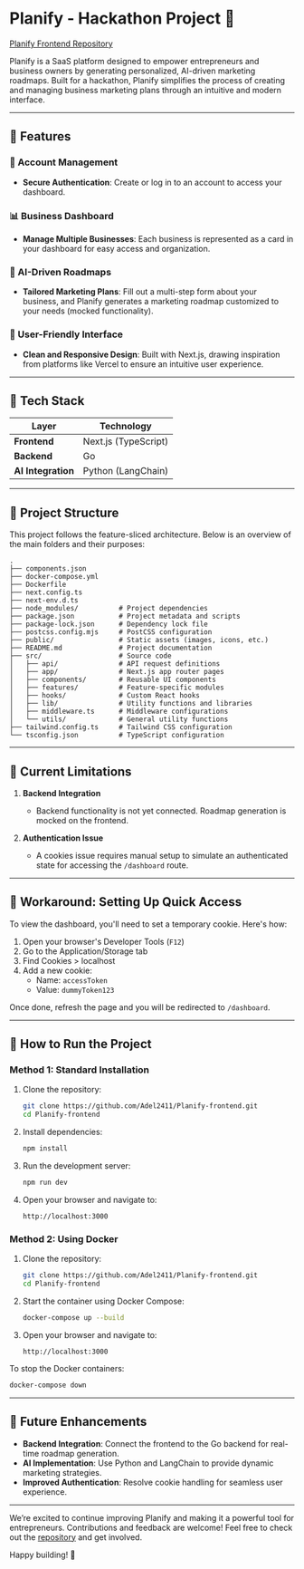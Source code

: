 # Planify - Hackathon Project 🚀

[Planify Frontend Repository](https://github.com/Adel2411/Planify-frontend)

Planify is a SaaS platform designed to empower entrepreneurs and business owners by generating personalized, AI-driven marketing roadmaps. Built for a hackathon, Planify simplifies the process of creating and managing business marketing plans through an intuitive and modern interface.

---

## 🌟 Features

### 🔐 Account Management

- **Secure Authentication**: Create or log in to an account to access your dashboard.

### 📊 Business Dashboard

- **Manage Multiple Businesses**: Each business is represented as a card in your dashboard for easy access and organization.

### 🤖 AI-Driven Roadmaps

- **Tailored Marketing Plans**: Fill out a multi-step form about your business, and Planify generates a marketing roadmap customized to your needs (mocked functionality).

### 🔄 User-Friendly Interface

- **Clean and Responsive Design**: Built with Next.js, drawing inspiration from platforms like Vercel to ensure an intuitive user experience.

---

## 🔧 Tech Stack

| Layer              | Technology           |
| ------------------ | -------------------- |
| **Frontend**       | Next.js (TypeScript) |
| **Backend**        | Go                   |
| **AI Integration** | Python (LangChain)   |

---

## 📁 Project Structure

This project follows the feature-sliced architecture. Below is an overview of the main folders and their purposes:

```
.
├── components.json
├── docker-compose.yml
├── Dockerfile
├── next.config.ts
├── next-env.d.ts
├── node_modules/          # Project dependencies
├── package.json           # Project metadata and scripts
├── package-lock.json      # Dependency lock file
├── postcss.config.mjs     # PostCSS configuration
├── public/                # Static assets (images, icons, etc.)
├── README.md              # Project documentation
├── src/                   # Source code
│   ├── api/               # API request definitions
│   ├── app/               # Next.js app router pages
│   ├── components/        # Reusable UI components
│   ├── features/          # Feature-specific modules
│   ├── hooks/             # Custom React hooks
│   ├── lib/               # Utility functions and libraries
│   ├── middleware.ts      # Middleware configurations
│   └── utils/             # General utility functions
├── tailwind.config.ts     # Tailwind CSS configuration
└── tsconfig.json          # TypeScript configuration
```

---

## 🚧 Current Limitations

1. **Backend Integration**

   - Backend functionality is not yet connected. Roadmap generation is mocked on the frontend.

2. **Authentication Issue**
   - A cookies issue requires manual setup to simulate an authenticated state for accessing the `/dashboard` route.

---

## 🚚 Workaround: Setting Up Quick Access

To view the dashboard, you'll need to set a temporary cookie. Here's how:

1. Open your browser's Developer Tools (`F12`)
2. Go to the Application/Storage tab
3. Find Cookies > localhost
4. Add a new cookie:
   - Name: `accessToken`
   - Value: `dummyToken123`

Once done, refresh the page and you will be redirected to `/dashboard`.

---

## 🔢 How to Run the Project

### Method 1: Standard Installation

1. Clone the repository:

   ```bash
   git clone https://github.com/Adel2411/Planify-frontend.git
   cd Planify-frontend
   ```

2. Install dependencies:

   ```bash
   npm install
   ```

3. Run the development server:

   ```bash
   npm run dev
   ```

4. Open your browser and navigate to:
   ```
   http://localhost:3000
   ```

### Method 2: Using Docker

1. Clone the repository:

   ```bash
   git clone https://github.com/Adel2411/Planify-frontend.git
   cd Planify-frontend
   ```

2. Start the container using Docker Compose:

   ```bash
   docker-compose up --build
   ```

3. Open your browser and navigate to:
   ```
   http://localhost:3000
   ```

To stop the Docker containers:

```bash
docker-compose down
```

---

## 🎨 Future Enhancements

- **Backend Integration**: Connect the frontend to the Go backend for real-time roadmap generation.
- **AI Implementation**: Use Python and LangChain to provide dynamic marketing strategies.
- **Improved Authentication**: Resolve cookie handling for seamless user experience.

---

We’re excited to continue improving Planify and making it a powerful tool for entrepreneurs. Contributions and feedback are welcome! Feel free to check out the [repository](https://github.com/Adel2411/Planify-frontend) and get involved.

Happy building! 🚀

